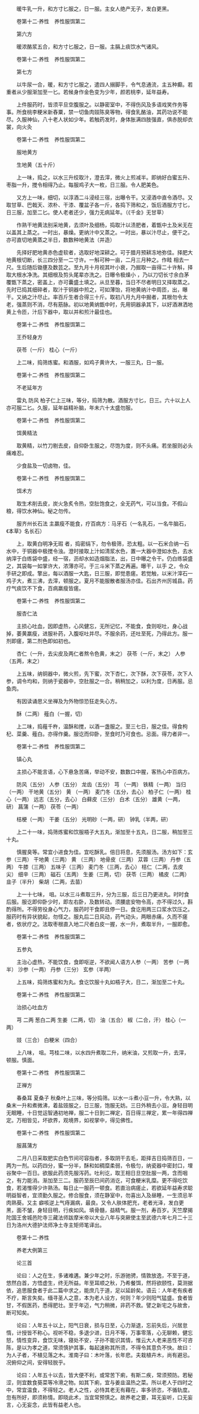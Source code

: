 <!-- { "loadSidebar": true } -->
　　暖牛乳一升，和方寸匕服之，日一服。主女人绝产无子，发白更黑。

　　卷第十二·养性　养性服饵第二

　　第六方

　　暖浓酪浆五合，和方寸匕服之，日一服。主膈上痰饮水气诸风。

　　卷第十二·养性　养性服饵第二

　　第七方

　　以牛尿一合，暖，和方寸匕服之，遣四人搦脚手，令气息通流，主五种癫。若重者从少服渐加至一匕。若候身作金色变为少年，颜若桃李，延年益寿。

　　上件服药时，皆须平旦空腹服之。以静密室中，不得伤风及多语戏笑作务等事。所食桃李粳米新舂粟，禁一切鱼肉豉陈臭等物，得食乳酪油，其药功说不能尽。久服神仙，八十老人状如少年。若触药发时，身体胀满四肢强直，俱赤脱却衣裳，向火灸

　　卷第十二·养性　养性服饵第二

　　服地黄方

　　生地黄（五十斤）

　　上一味，捣之，以水三升绞取汁，澄去滓，微火上煎减半。即纳好白蜜五升、枣脂一升，搅令相得乃止。每服鸡子大一枚，日三服。令人肥美色。

　　又方上一味，细切，以淳酒二斗浸经三宿，出曝令干。又浸酒中直令酒尽。又取甘草、巴戟天、浓朴、干漆、覆盆子各一斤，各捣下筛和之，饭后酒服方寸匕，日三服，加至二匕。使人老者还少，强力无病延年。（《千金》无甘草）

　　作熟干地黄法别采地黄，去须叶及细杨，捣取汁以渍肥者，着甑中土及米无在以盖其上蒸之。一时出，暴燥。更纳汁中又蒸之。一时出，暴以汁尽止，便干之。亦可直切地黄蒸之半日，数数种地黄法（并造）

　　先择好肥地黄赤色虚软者，选取好地深耕之。可于腊月预耕冻地弥佳。择肥大地黄根切断，长三四分至一二寸许。一斛可种一亩，二月三月种之。作畦 相去一尺。生后随后锄壅及数芸之。至九月十月视其叶小衰，乃掘取一亩得二十许斛，择取大根水净洗。其细根及剪头尾辈亦洗之。日曝令极燥小 ，乃以刀切长寸余白茅覆甑下蒸之，密盖上，亦可囊盛土填之。从旦至暮，当日不尽者明日又择取蒸之。先时已捣其细碎者，取汁于铜器中煎之，可如薄饴，将地黄纳汁中周匝，出，曝干。又纳之汁尽止。率百斤生者合得三十斤。取初八月九月中掘者，其根勿令太老，强蒸则不消，尽有筋脉。初以地黄纳甑中时，先用铜器承其下，以好酒淋洒地黄上令匝，汁后下器中，取以并和煎汁最佳也。

　　卷第十二·养性　养性服饵第二

　　王乔轻身方

　　茯苓（一斤） 桂心（一斤）

　　上二味，捣筛炼蜜。和酒服，如鸡子黄许大，一服三丸，日一服。

　　卷第十二·养性　养性服饵第二

　　不老延年方

　　雷丸 防风 柏子仁上三味，等分，捣筛为散。酒服方寸匕，日三。六十以上人亦可服二匕。久服，延年益精补脑，年未六十太盛勿服。

　　卷第十二·养性　养性服饵第二

　　饵黄精法

　　取黄精，以竹刀剔去皮，自仰卧生服之，尽饱为度，则不头痛。若坐服则必头痛难忍。

　　少食盐及一切卤物，佳。

　　卷第十二·养性　养性服饵第二

　　饵术方

　　取生术削去皮，炭火急炙令热，空肚饱食之，全无药气，可以当食。不假山粮，得饮水神仙。秘之勿传。

　　服齐州长石法 主羸瘦不能食，疗百病方：马牙石（一名乳石，一名牛脑石，《本草》名长石）

　　上，取黄白明净无瑕 者，捣密绢下，勿令极筛，恐太粗。以一石米合纳一石水中，于铜器中极搅令浊。澄时接取上汁如清浆水色，置一大器中澄如水色，去水纳滓于白练袋中盛，经一宿，沥却水如造烟脂法，出，日中曝之令干。仍白练袋盛之，其袋每一如掌许大，浓薄亦可。于三斗米下蒸之再遍。曝干，以手 之，令众手研之即成。擎出，每以酒服一大匙，日三服，即觉患瘥。若觉触，以米汁滓石一鸡子大，煮三沸，去滓，顿服之。夏月不能服散者服汤亦佳。石出齐州厉城县。药疗气痰饮不下食，百病羸瘦皆瘥。

　　卷第十二·养性　养性服饵第二

　　服杏仁法

　　主损心吐血，因即虚热，心风健忘，无所记忆，不能食，食则呕吐，身心战掉，萎黄羸瘦，进服补药，入腹呕吐并尽。不服余药，还吐至死，乃得此方。服一剂即瘥，第二剂色即如初也。

　　杏仁（一升，去尖皮及两仁者熬令色黄，末之） 茯苓（一斤，末之） 人参（五两，末之）

　　上五味，纳铜器中，微火煎，先下蜜，次下杏仁，次下酥，次下茯苓，次下人参，调令均和，则纳于瓷器中，空肚服之一合。稍稍加之，以利为度，日再服。忌鱼肉。

　　有因读诵思义坐禅及为外物惊恐狂走失心方。

　　酥（二两） 薤白（一握，切）

　　上二味，捣薤千杵，温酥和搅，以酒一盏服之。至三七日，服之佳。得食枸杞、菜羹、薤白。亦得作羹。服讫而仰卧，至食时乃可食也。忌面。得力者非一。

　　卷第十二·养性　养性服饵第二

　　镇心丸

　　主损心不能言语，心下悬急苦痛，举动不安，数数口中腥，客热心中百病方。

　　防风（五分） 人参（五分） 龙齿（五分） 芎 （一两） 铁精（一两） 当归（一两） 干地黄（五分） 黄 （一两） 麦门冬（五分，去心） 柏子仁（一两） 桂心（一两） 远志（五分，去心） 白藓皮（三分） 白术（五分） 雄黄（一两，研） 菖蒲（一两） 茯苓（一两）

　　桔梗（一两） 干姜（五分） 光明砂（一两，研） 钟乳（半两，研）

　　上二十一味，捣筛炼蜜和饮服梧子大五丸，渐加至十五丸，日二服，稍加至三十丸。

　　慎腥臭等。常宜小进食为佳。宜吃酥乳。倍日将息，先须服汤。汤方如下：玄参（三两） 干地黄（三两） 黄 （三两） 地骨皮（三两） 苁蓉（三两） 丹参（五两） 牛膝（三两） 五味子（三两） 麦门冬（三两，去心） 桔仁（二两，去皮尖） 细辛（三两） 磁石（五两） 生姜（三两，切） 茯苓（三两） 橘皮（二两） 韭子（半升） 柴胡（二两，去苗）

　　上一十七味， 咀。以水三斗煮取三升，分为三服，后三日乃更进丸。时时食后服。服讫即仰卧少时，即左右卧，及数转动。须腰底安物令高，亦不得过久，斟酌得所。不得劳役身心气力，服药时干食即且停一日。食讫用两三口浆水饮压之。服药时有异状貌起，勿怪之。服丸后二日风动，药气动头，两眼赤痛，久而不瘥者，依状疗之。法取枣根直入地二尺者白皮一握，水一升，煮取半升，一服即愈。

　　卷第十二·养性　养性服饵第二

　　五参丸

　　主治心虚热，不能饮食，食即呕逆，不欲闻人语方人参（一两） 苦参（一两半） 沙参（一两） 丹参（三分） 玄参（半两）

　　上五味，捣筛炼蜜和为丸。食讫饮服十丸如梧子大，日二，渐加至二十丸。

　　卷第十二·养性　养性服饵第二

　　治损心吐血方

　　芎 二两 葱白二两 生姜（二两，切） 油（五合） 椒（二合，汗） 桂心（一两）

　　豉（三合） 白粳米（四合）

　　上八味， 咀。芎桂二味，以水四升煮取二升，纳米油，又煎取一升，去滓，顿服。慎面。

　　卷第十二·养性　养性服饵第二

　　正禅方

　　春桑耳 夏桑子 秋桑叶上三味，等分捣筛。以水一斗煮小豆一升，令大熟，以桑末一升和煮微沸，着盐豉服之，日三服，饱服无妨。三日外稍去小豆。身轻目明无眠睡，十日觉运智通初地禅，服二十日到二禅定，百日得三禅定，累一年得四禅定。万相皆见，坏欲界，观境界，如视掌中，得见佛性。

　　卷第十二·养性　养性服饵第二

　　服菖蒲方

　　二月八日采取肥实白色节间可容指者，多取阴干去毛，距择吉日捣筛百日，一两为一剂。以药四分，蜜一分半，酥和如稠糜柔弱，令极匀，纳瓷器中密封口，埋谷聚中一百日。欲服此药须先服泻药。吐利讫，取王相日旦空肚服一两，含而咽之，有力能消。渐加至三二。服药至辰巳间药消讫，可食粳米乳糜。更不得吃饮食，若渴惟得少许熟汤。每日止一服药一顿食。若直治病瘥止，若欲延年益寿求聪明益智者，宜须勤久服之。修合服食，须在静室中，勿喜出入及昼睡，一生须忌羊肉熟葵。又主 癖咳逆上气痔漏病，最良。又令人肤体肥充，老者光泽，发白更黑，面不皱，身轻目明，行疾如风。填骨髓，益精气。服一剂，寿百岁。天竺摩揭陀国王舍城邑陀寺三藏法师跋摩米帝以大业八年与突厥使主至武德六年七月二十三日为洛州大德护法师净土寺主矩师笔译出。

　　卷第十二·养性

　　养老大例第三

　　论三首

　　论曰：人之在生，多诸难遘。兼少年之时，乐游驰骋，情敦放逸，不至于道，悠然白首，方悟虚生，终无所益。年至耳顺之秋，乃希餐饵，然将欲颐性，莫测据依，追思服食者于此二篇中求之，能庶几于道，足以延龄矣。语云：人年老有疾者不疗，斯言失矣。缅寻圣人之意，本为老人设方，何则？年少则阳气猛盛。食者皆甘，不假医药，悉得肥壮。至于年迈，气力稍微，非药不救。譬之新宅之与故舍，断可知矣。

　　论曰：人年五十以上，阳气日衰，损与日至，心力渐退，忘前失后，兴居怠惰，计授皆不称心。视听不稳，多退少进，日月不等，万事零落，心无聊赖，健忘 怒，情性变异，食饮无味，寝处不安，子孙不能识其情，惟云大人老来恶性不可咨陈，是以为孝之道，常须慎护其事，每起速称其所须，不得令其意负不快。故曰：为人子者，不植见落之木。淮南子曰：木叶落，长年悲。夫栽植卉木，尚有避忌。况俯仰之间，安得轻脱乎。

　　论曰：人年五十以去，皆大便不利，或常苦下痢，有斯二疾，常须预防。若秘涩，则宜数食葵菜等冷滑之物。如其下痢，宜与姜韭温热之菜。所以老人于四时之中，常宜温食，不得轻之。老人之性，必恃其老无有藉在，率多骄恣，不循轨度。忽有所好，即须称情。即晓此术，当宜常预慎之。故养老之要，耳无妄听，口无妄言，心无妄念，此皆有益老人也。

